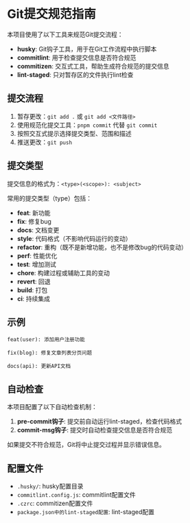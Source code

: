 # Git提交规范指南

本项目使用了以下工具来规范Git提交流程：

- **husky**: Git钩子工具，用于在Git工作流程中执行脚本
- **commitlint**: 用于检查提交信息是否符合规范
- **commitizen**: 交互式工具，帮助生成符合规范的提交信息
- **lint-staged**: 只对暂存区的文件执行lint检查

## 提交流程

1. 暂存更改：`git add .` 或 `git add <文件路径>`
2. 使用规范化提交工具：`pnpm commit` 代替 `git commit`
3. 按照交互式提示选择提交类型、范围和描述
4. 推送更改：`git push`

## 提交类型

提交信息的格式为：`<type>(<scope>): <subject>`

常用的提交类型（type）包括：

- **feat**: 新功能
- **fix**: 修复bug
- **docs**: 文档变更
- **style**: 代码格式（不影响代码运行的变动）
- **refactor**: 重构（既不是新增功能，也不是修改bug的代码变动）
- **perf**: 性能优化
- **test**: 增加测试
- **chore**: 构建过程或辅助工具的变动
- **revert**: 回退
- **build**: 打包
- **ci**: 持续集成

## 示例

```
feat(user): 添加用户注册功能
```

```
fix(blog): 修复文章列表分页问题
```

```
docs(api): 更新API文档
```

## 自动检查

本项目配置了以下自动检查机制：

1. **pre-commit钩子**: 提交前自动运行lint-staged，检查代码格式
2. **commit-msg钩子**: 提交时自动检查提交信息是否符合规范

如果提交不符合规范，Git将中止提交过程并显示错误信息。

## 配置文件

- `.husky/`: husky配置目录
- `commitlint.config.js`: commitlint配置文件
- `.czrc`: commitizen配置文件
- `package.json中的lint-staged配置`: lint-staged配置 